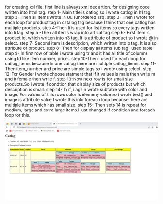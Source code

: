 for creating xsl file:
first line is always xml declartion.
for designing code written into html tag.
step 1- Main title is catlog so i wrote catlog in h1 tag.
step 2- Then all items wrote in UL (unordered list).
step 3- Then i wrote for each loop for product tag in catalog tag because I think that one catlog has multiple products.
step 4-Then li is used for list items so every tags written into li tag.
step 5 -Then all items wrap into artical tag
step 6- First item is product id, which written into h3 tag. It is attribute of product so i wrote @ in select.
step 7- Second item is description, which written into p tag. It is also attribute of product.
step 8- Then for display all items sub tag i used table
step 9- In first row of table i wrote using tr and it has all title of columns using td like item number, price..
step 10-Then i used for each loop for catlog_items because in one catlog there are multiple catlog_items.
step 11-Then item_number and price are simple tags so i wrote using select.
step 12-For Gender i wrote choose statment that if it values is male then write m and it female then write f.
step 13-Now next row is for small size products.So i wrote if condtion that display size of products but which description is small.
step 14- In if, i again wrote subtable with color and image. For values of this rows color is elemeny value so i wrote text() and image is attribute value.I wrote this into foreach loop because there are multiple items which has small size.
step 15- Then setp 14 is repeat for medium, large and extra large items.I just changed if condition and foreach loop for this.

![image info](./assignement.png)
